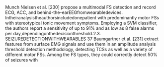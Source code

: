 Munch Nielsen et al. [230] propose a multimodal FS detection and record ECG, ACC, and
behind-the-earEEGfromwearabledevices. Intheiranalysistheauthorsincludedonepatient
with predominantly motor FSs with stereotypical tonic movement symptoms. Employing a
SVM classifier, the authors report a sensitivity of up to 91% and as low as 8 false alarms per
day,dependingonthedecisionthreshold.2.3. SEIZUREDETECTIONWITHWEARABLES 37
Baumgartner et al. [231] extract features from surface EMG signals and use them in an
amplitude analysis threshold detection methodology, detecting TCSs as well as a variety of
different motor FSs. Among the FS types, they could correctly detect 50% of seizures with